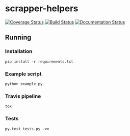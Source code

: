 # scrapper-helpers

[![Coverage Status](https://coveralls.io/repos/github/limebrains/scrapper-helpers/badge.svg?branch=master)](https://coveralls.io/github/limebrains/scrapper-helpers?branch=master)
[![Build Status](https://travis-ci.org/limebrains/scrapper-helpers.svg?branch=master)](https://travis-ci.org/limebrains/scrapper-helpers)
[![Documentation Status](https://readthedocs.org/projects/scrapper-helpers/badge/?version=latest)](http://scrapper-helpers.readthedocs.io/en/latest/?badge=latest)


## Running 

### Installation

```
pip install -r requirements.txt
```

### Example script
```
python example.py
```

### Travis pipeline
```
tox
```

### Tests
```
py.test tests.py -vv
```



